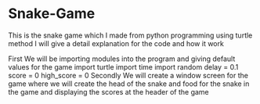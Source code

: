 # Snake-Game
This is the snake game which I made from python programming using turtle method 
I will give a detail explanation for the code and how it work











First We will be importing modules into the program and giving default values for the game
         import turtle
         import time
         import random
              delay = 0.1
               score = 0
               high_score = 0
Secondly We will create a window screen for the game where we will create the head of the snake and food for the snake in the game and displaying the scores at the header of the 
game
